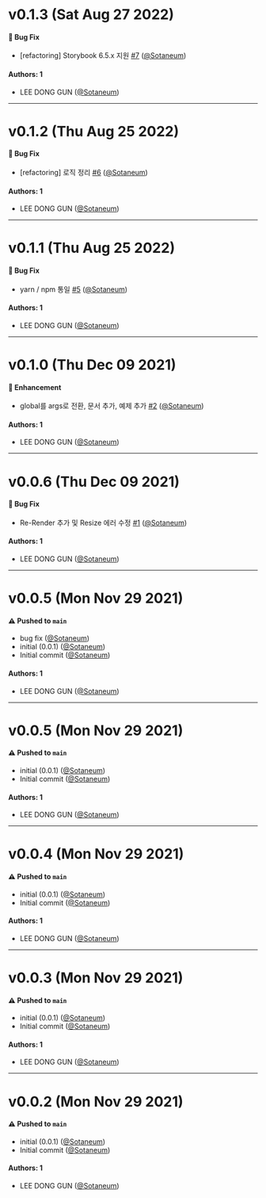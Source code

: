 # v0.1.3 (Sat Aug 27 2022)

#### 🐛 Bug Fix

- [refactoring] Storybook 6.5.x 지원 [#7](https://github.com/Sotaneum/storybook-addon-useragent/pull/7) ([@Sotaneum](https://github.com/Sotaneum))

#### Authors: 1

- LEE DONG GUN ([@Sotaneum](https://github.com/Sotaneum))

---

# v0.1.2 (Thu Aug 25 2022)

#### 🐛 Bug Fix

- [refactoring] 로직 정리 [#6](https://github.com/Sotaneum/storybook-addon-useragent/pull/6) ([@Sotaneum](https://github.com/Sotaneum))

#### Authors: 1

- LEE DONG GUN ([@Sotaneum](https://github.com/Sotaneum))

---

# v0.1.1 (Thu Aug 25 2022)

#### 🐛 Bug Fix

- yarn / npm 통일 [#5](https://github.com/Sotaneum/storybook-addon-useragent/pull/5) ([@Sotaneum](https://github.com/Sotaneum))

#### Authors: 1

- LEE DONG GUN ([@Sotaneum](https://github.com/Sotaneum))

---

# v0.1.0 (Thu Dec 09 2021)

#### 🚀 Enhancement

- global를 args로 전환, 문서 추가, 예제 추가 [#2](https://github.com/Sotaneum/storybook-addon-useragent/pull/2) ([@Sotaneum](https://github.com/Sotaneum))

#### Authors: 1

- LEE DONG GUN ([@Sotaneum](https://github.com/Sotaneum))

---

# v0.0.6 (Thu Dec 09 2021)

#### 🐛 Bug Fix

- Re-Render 추가 및 Resize 에러 수정 [#1](https://github.com/Sotaneum/storybook-addon-useragent/pull/1) ([@Sotaneum](https://github.com/Sotaneum))

#### Authors: 1

- LEE DONG GUN ([@Sotaneum](https://github.com/Sotaneum))

---

# v0.0.5 (Mon Nov 29 2021)

#### ⚠️ Pushed to `main`

- bug fix ([@Sotaneum](https://github.com/Sotaneum))
- initial (0.0.1) ([@Sotaneum](https://github.com/Sotaneum))
- Initial commit ([@Sotaneum](https://github.com/Sotaneum))

#### Authors: 1

- LEE DONG GUN ([@Sotaneum](https://github.com/Sotaneum))

---

# v0.0.5 (Mon Nov 29 2021)

#### ⚠️ Pushed to `main`

- initial (0.0.1) ([@Sotaneum](https://github.com/Sotaneum))
- Initial commit ([@Sotaneum](https://github.com/Sotaneum))

#### Authors: 1

- LEE DONG GUN ([@Sotaneum](https://github.com/Sotaneum))

---

# v0.0.4 (Mon Nov 29 2021)

#### ⚠️ Pushed to `main`

- initial (0.0.1) ([@Sotaneum](https://github.com/Sotaneum))
- Initial commit ([@Sotaneum](https://github.com/Sotaneum))

#### Authors: 1

- LEE DONG GUN ([@Sotaneum](https://github.com/Sotaneum))

---

# v0.0.3 (Mon Nov 29 2021)

#### ⚠️ Pushed to `main`

- initial (0.0.1) ([@Sotaneum](https://github.com/Sotaneum))
- Initial commit ([@Sotaneum](https://github.com/Sotaneum))

#### Authors: 1

- LEE DONG GUN ([@Sotaneum](https://github.com/Sotaneum))

---

# v0.0.2 (Mon Nov 29 2021)

#### ⚠️ Pushed to `main`

- initial (0.0.1) ([@Sotaneum](https://github.com/Sotaneum))
- Initial commit ([@Sotaneum](https://github.com/Sotaneum))

#### Authors: 1

- LEE DONG GUN ([@Sotaneum](https://github.com/Sotaneum))
